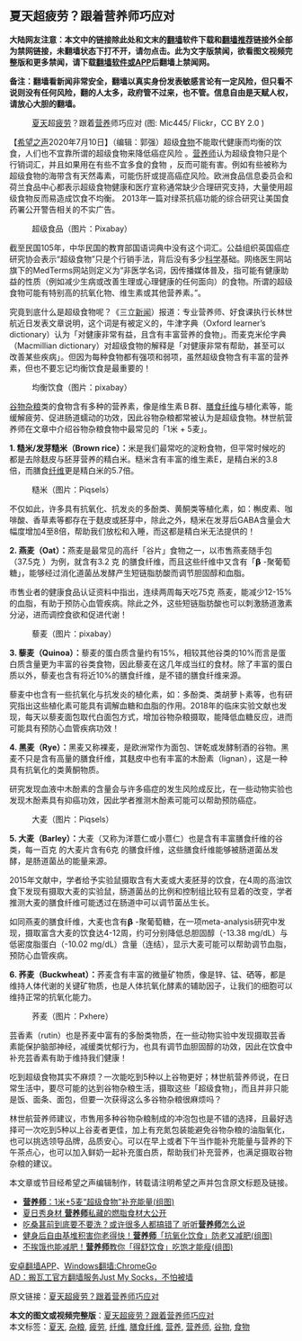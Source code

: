  <h2>夏天超疲劳？跟着营养师巧应对</h2> <p class="notice"><b>大陆网友注意：本文中的链接除此处和文末的<a href="https://github.com/bannedbook/fanqiang" >翻墙</a>软件下载和<a href="https://github.com/killgcd/justmysocks/blob/master/README.md">翻墙推荐</a>链接外全部为禁网链接，未翻墙状态下打不开，请勿点击。此为文字版禁闻，欲看图文视频完整版和更多禁闻，请下载<a href="https://github.com/bannedbook/fanqiang">翻墙软件或APP</a>后翻墙上禁闻网。</p><p>备注：翻墙看新闻非常安全，翻墙以真实身份发表敏感言论有一定风险，但只看不说则没有任何风险，翻的人太多，政府管不过来，也不管。信息自由是天赋人权，请放心大胆的翻墙。</b></p>  <div class="entry"> <figure><figcaption><a href="https://www.bannedbook.org/bnews/tag/%e5%a4%8f%e5%a4%a9/" class="st_tag internal_tag" rel="tag" title="标签 夏天 下的日志">夏天</a>超<a href="https://www.bannedbook.org/bnews/tag/%E7%96%B2%E5%8A%B3/" class="st_tag internal_tag" rel="tag" title="标签 疲劳 下的日志">疲劳</a>？跟着<a href="https://www.bannedbook.org/bnews/tag/%E8%90%A5%E5%85%BB/" class="st_tag internal_tag" rel="tag" title="标签 营养 下的日志">营养</a>师巧应对 (图: Mic445/ Flickr，CC BY 2.0 )</figcaption></figure> <p>【<span class='wp_keywordlink_affiliate'><a href="https://www.soundofhope.org" title="希望之声" target="_blank">希望之声</a></span>2020年7月10日】（编辑：郭强）超级<a href="https://www.bannedbook.org/bnews/tag/%e9%a3%9f%e7%89%a9/" class="st_tag internal_tag" rel="tag" title="标签 食物 下的日志">食物</a>不能取代健康而均衡的饮食，人们也不宜靠所谓的超级食物来降低癌症风险 。<a href="https://www.bannedbook.org/bnews/tag/%e8%90%a5%e5%85%bb%e5%b8%88/" class="st_tag internal_tag" rel="tag" title="标签 营养师 下的日志">营养师</a>认为超级食物只是个行销词汇，并且如果用在有些不宜多食的食物 ，反而可能有害。例如有些被称为超级食物的海带含有天然毒素，可能伤肝或提高癌症风险。欧洲食品信息委员会和荷兰食品中心都表示超级食物健康和医疗宣称通常缺少合理研究支持，大量使用超级食物反而易造成饮食不均衡。 2013年一篇对绿茶抗癌功能的综合研究让美国食药署公开警告相关的不实广告。</p> <figure><figcaption>超级食品（图片：Pixabay）</figcaption></figure> <p>截至民国105年，中华民国的教育部国语词典中没有这个词汇。公益组织英国癌症研究协会表示“超级食物”只是个行销手法，背后没有多少<span class='wp_keywordlink'><a href="https://www.bannedbook.org/forum11/topic309.html" title="禁片：“科学”的棍子" target="_blank">科学</a></span>基础。网络医生网站旗下的MedTerms网站则定义为“非医学名词，因传播媒体普及，指可能有健康助益的性质（例如减少生病或改善生理或心理健康的任何面向）的食物。所谓的超级食物可能有特别高的抗氧化物、维生素或其他营养素。”。</p> <p>究竟到底什么是超级食物呢？《三立<span class='wp_keywordlink_affiliate'><a href="https://www.bannedbook.org/" title="新闻">新闻</a></span>）报道：专业营养师、好食课执行长林世航近日发表文章说明，这个词是有被定义的，牛津字典（Oxford learner’s dictionary）认为「对健康非常有益，且含有丰富营养的食物」。而麦克米伦字典（Macmillian dictionary）对超级食物的解释是「对健康非常有帮助，甚至可以改善某些疾病」。但因为每种食物都有强项和弱项，虽然超级食物含有丰富的营养素，但也不要忘记均衡饮食是最重要的！</p> <figure><figcaption>均衡饮食（图片：pixabay）</figcaption></figure> <p><a href="https://www.bannedbook.org/bnews/tag/%E8%B0%B7%E7%89%A9/" class="st_tag internal_tag" rel="tag" title="标签 谷物 下的日志">谷物</a><a href="https://www.bannedbook.org/bnews/tag/%E6%9D%82%E7%B2%AE/" class="st_tag internal_tag" rel="tag" title="标签 杂粮 下的日志">杂粮</a>类的食物含有多种的营养素，像是维生素Ｂ群、<a href="https://www.bannedbook.org/bnews/tag/%E8%86%B3%E9%A3%9F%E7%BA%A4%E7%BB%B4/" class="st_tag internal_tag" rel="tag" title="标签 膳食纤维 下的日志">膳食纤维</a>与植化素等，能缓解疲劳、促进肠道蠕动的功效，因此谷物杂粮都常被认为是超级食物。林世航营养师在文章中介绍谷物杂粮食物中最常见的「1米 + 5麦」。</p> <p><strong>1. 糙米/发芽糙米（Brown rice）：</strong>米是我们最常吃的淀粉食物，但平常时候吃的都是去除麸皮与胚芽营养的精白米。糙米含有丰富的维生素E，是精白米的3.8倍，而膳食<a href="https://www.bannedbook.org/bnews/tag/%E7%BA%A4%E7%BB%B4/" class="st_tag internal_tag" rel="tag" title="标签 纤维 下的日志">纤维</a>更是精白米的5.7倍。</p>  <figure><figcaption>糙米（图片：Piqsels）</figcaption></figure> <p>不仅如此，许多具有抗氧化、抗发炎的多酚类、黄酮类等植化素，如：槲皮素、咖啡酸、香草素等都存在于麸皮或胚芽中，除此之外，糙米在发芽后GABA含量会大幅度增加4至8倍，帮助我们放松和入睡，而这都是精白米无法提供的！</p> <p><strong>2. 燕麦（Oat）：</strong>燕麦是最常见的高纤「谷片」食物之一，以市售燕麦随手包（37.5克 ）为例，就含有3.2 克 的膳食纤维，而且这些纤维中又含有「𝝱 -聚葡萄糖」，能够经过消化道菌丛发酵产生短链脂肪酸而调节胆固醇和血脂。</p> <p>市售业者的健康食品认证资料中指出，连续两周每天吃75克 燕麦，能减少12-15%的血脂，有助于预防心血管疾病。除此之外，这些短链脂肪酸也可以刺激肠道激素分泌，进而调控食欲和促进代谢！</p> <figure><figcaption>藜麦（图片：pixabay）</figcaption></figure> <p><strong>3. 藜麦（Quinoa）：</strong>藜麦的蛋白质含量约有15%，相较其他谷类的10%而言是蛋白质含量更为丰富的谷类食物，因此藜麦在这几年成当红的食材。除了丰富的蛋白质以外，藜麦也含有将近10%的膳食纤维，是不错的膳食纤维来源。</p> <p>藜麦中也含有一些抗氧化与抗发炎的植化素，如：多酚类、类胡萝卜素等，也有研究指出这些植化素可能具有调解血糖和血脂的作用。2018年的临床实验文献也发现，每天以藜麦面包取代白面包方式，增加谷物杂粮摄取，能降低血糖反应，进而可能具有预防心血管疾病功效！</p>  <p><strong>4. 黑麦（Rye）：</strong>黑麦又称裸麦，是欧洲常作为面包、饼乾或发酵制酒的谷物。黑麦不只是含有高量的膳食纤维，其麸皮中也有丰富的木酚素（lignan），这是一种具有抗氧化的类黄酮物质。</p> <p>研究发现血液中木酚素的含量会与许多癌症的发生风险成反比，在一些动物实验也发现木酚素具有抑癌功效，因此学者推测木酚素可能可以帮助预防癌症。</p> <figure><figcaption>大麦（图片：Piqsels）</figcaption></figure> <p><strong>5. 大麦（Barley）：</strong>大麦（又称为洋薏仁或小薏仁）也是含有丰富膳食纤维的谷类，每一百克 的大麦片含有6克 的膳食纤维，这些膳食纤维能够被肠道菌丛发酵，是肠道菌丛的能量来源。</p> <p>2015年文献中，学者给予实验鼠摄取含有大麦或大麦胚芽的饮食，在4周的高油饮食下发现有摄取大麦的实验鼠，肠道菌丛的比例和控制组比较有显着的改变，学者推测大麦的膳食纤维可能透过在肠道中可以调节菌丛生长。</p> <p>如同燕麦的膳食纤维，大麦也含有𝝱 -聚葡萄糖，在一项meta-analysis研究中发现，摄取富含大麦的饮食达4-12周，约可分别降低总胆固醇（-13.38 mg/dL）与低密度脂蛋白（-10.02 mg/dL）含量（连结），显示大麦可能可以帮助调节血脂，预防心血管疾病。</p>  <p><strong>6. 荞麦（Buckwheat）：</strong>荞麦含有丰富的微量矿物质，像是锌、锰、硒等，都是维持人体代谢的关键矿物质，也是人体抗氧化酵素的辅助因子，让我们的细胞可以维持正常的抗氧化能力。</p> <figure><figcaption>荞麦（图片：Pxhere）</figcaption></figure> <p>芸香素（rutin）也是荞麦中富有的多酚类物质，在一些动物实验中发现摄取芸香素能保护脑部神经，减缓类忧郁行为，也具有调节血胆固醇的功效，因此在饮食中补充芸香素有助于维持我们健康！</p> <p>吃到超级食物其实不麻烦？一次能吃到5种以上谷物更好；林世航营养师说，在日常生活中，要尽可能的达到谷物杂粮生活，摄取这些「超级食物」，而且并非只能是饭、面条、面包，但要一次获得这么多谷物杂粮很麻烦吗？</p> <p>林世航营养师建议，市售用多种谷物杂粮制成的冲泡包也是不错的选择，且最好选择可一次吃到5种以上谷麦者更佳，加上有充氮包装能避免谷物杂粮的油脂氧化，也可以挑选领导品牌，品质安心。可以在早上或者下午当作能补充能量与营养的下午茶点心，也可以加入鲜奶一起补充蛋白质，帮助我们补充营养，也满足摄取谷物杂粮的建议。</p> <p>本文章或节目经希望之声编辑制作，转载请注明希望之声并包含原文标题及链接。</p>  <ul class='op-related-articles' title='相关阅读'> <li><a href='https://www.bannedbook.org/bnews/comments/20200711/1358996.html' target='_blank'><b>营养师</b>：1米+5麦“超级食物”补充能量(组图)</a></li> <li><a href='https://www.bannedbook.org/bnews/comments/20200703/1355020.html' target='_blank'>夏日秀身材  <b>营养师</b>私藏的燃脂食材大公开</a></li> <li><a href='https://www.bannedbook.org/bnews/lifebaike/20200701/1353920.html' target='_blank'>吃桑葚前到底要不要洗？或许很多人都搞错了 听听<b>营养师</b>怎么说</a></li> <li><a href='https://www.bannedbook.org/bnews/health/20200626/1350856.html' target='_blank'>健身后自由基堆积害你老得快！<b>营养师</b>「抗氧化饮食」防老又减肥(组图)</a></li> <li><a href='https://www.bannedbook.org/bnews/lifebaike/20200620/1347862.html' target='_blank'>不挨饿也能减肥！<b>营养师</b>教你「得舒饮食」吃饱才能瘦(组图)</a></li> </ul> <div class="texttj"> <a href="https://github.com/bannedbook/fanqiang/wiki/%E7%A6%81%E9%97%BB%E7%BD%91%E5%AE%89%E5%8D%93%E7%BF%BB%E5%A2%99%E6%96%B0%E9%97%BBAPP" target="_blank">安卓翻墙APP</a>、<a href="https://github.com/bannedbook/fanqiang/wiki/Chrome%E4%B8%80%E9%94%AE%E7%BF%BB%E5%A2%99%E5%8C%85" target="_blank">Windows翻墙:ChromeGo</a><br/> <a href="https://github.com/killgcd/justmysocks/blob/master/README.md" target="_blank">AD：搬瓦工官方翻墙服务Just My Socks，不怕被墙</a> </div><p>原文链接：<a class="src_link"  href="https://www.soundofhope.org/post/397873" target="_blank">夏天超疲劳？跟着营养师巧应对</a></p><a name='sharetosocial'></a>         <div><b>本文的图文或视频完整版</b>：<a href='https://www.bannedbook.org/bnews/comments/20200711/1359174.html'>夏天超疲劳？跟着营养师巧应对</a></div>  </div><!--END ENTRY--> <div class="postfooter"> <div>本文标签：<a href="https://www.bannedbook.org/bnews/tag/%e5%a4%8f%e5%a4%a9/" rel="tag">夏天</a>, <a href="https://www.bannedbook.org/bnews/tag/%E6%9D%82%E7%B2%AE/" rel="tag">杂粮</a>, <a href="https://www.bannedbook.org/bnews/tag/%E7%96%B2%E5%8A%B3/" rel="tag">疲劳</a>, <a href="https://www.bannedbook.org/bnews/tag/%E7%BA%A4%E7%BB%B4/" rel="tag">纤维</a>, <a href="https://www.bannedbook.org/bnews/tag/%E8%86%B3%E9%A3%9F%E7%BA%A4%E7%BB%B4/" rel="tag">膳食纤维</a>, <a href="https://www.bannedbook.org/bnews/tag/%E8%90%A5%E5%85%BB/" rel="tag">营养</a>, <a href="https://www.bannedbook.org/bnews/tag/%e8%90%a5%e5%85%bb%e5%b8%88/" rel="tag">营养师</a>, <a href="https://www.bannedbook.org/bnews/tag/%E8%B0%B7%E7%89%A9/" rel="tag">谷物</a>, <a href="https://www.bannedbook.org/bnews/tag/%e9%a3%9f%e7%89%a9/" rel="tag">食物</a></div>  </div><!--END POSTFOOTER--> 